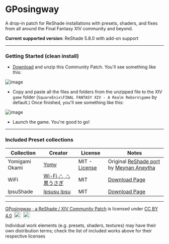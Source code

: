 # GPosingway

A drop-in patch for ReShade installations with presets, shaders, and fixes from all around the Final Fantasy XIV community and beyond.

**Current supported version**: ReShade 5.8.0 with add-on support

---

### Getting Started (clean install)

- [Download](https://github.com/gposingway/gposingway/archive/refs/heads/ReShade580+presets.zip) and unzip this Community Patch. You'll see something like this:

![image](https://github.com/gposingway/gposingway/assets/18711130/96fb1227-0c9f-481a-b773-f113e86c810d)

- Copy and paste all the files and folders from the unzipped file to the XIV `game` folder (`SquareEnix\FINAL FANTASY XIV - A Realm Reborn\game` by default.) Once finished, you'll see something like this:

![image](https://github.com/gposingway/gposingway/assets/18711130/51588dca-f4f7-445b-afe2-51e38c269755)

- Launch the game. You're good to go!

---

### Included Preset collections

| Collection | Creator | License | Notes |
| --- | --- | --- | --- |
| Yomigami Okami | [Yomy](https://twitter.com/Yomigammy) | MIT - [License](https://github.com/MeynanAneytha/YomigamiOkami-reshade-shaders/blob/main/LICENSE) | Original [ReShade port](https://github.com/MeynanAneytha/YomigamiOkami-reshade-shaders#yomigamiokami-reshade-560-port) by [Meynan Aneytha](https://twitter.com/meynan_ffxiv) |
| WiFi | [Wi-Fi ₍ᐢ.ˬ.ᐢ₎ 黒うさぎ](https://twitter.com/wifi_photospire) | MIT | [Download Page](https://potatoworshiper.wixsite.com/jagaimo-no-sekai/wifi-presets)  |
| IpsuShade | [Ipsusu Ipsu](https://twitter.com/ipsusu) | MIT | [Download Page](https://github.com/ipsusu/IpsuShade)  |
---

[GPosingway · a ReShade / XIV Community Patch](https://github.com/gposingway/gposingway/tree/main) is licensed under [CC BY 4.0](http://creativecommons.org/licenses/by/4.0/?ref=chooser-v1) 
<img style="height:22px!important;margin-left:3px;vertical-align:text-bottom;" src="https://mirrors.creativecommons.org/presskit/icons/cc.svg?ref=chooser-v1">
<img style="height:22px!important;margin-left:3px;vertical-align:text-bottom;" src="https://mirrors.creativecommons.org/presskit/icons/by.svg?ref=chooser-v1">

Individual work elements (e.g. presets, shaders, textures) may have their own distribution terms; check the list of included works above for their respective licenses
